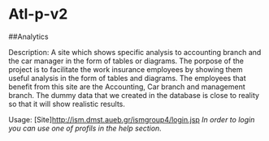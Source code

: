 # Atl-p-v2
##Analytics

Description: A site which shows specific analysis to accounting branch and the car manager in the form of tables or diagrams. The porpose of the project is to facilitate the work insurance employees by showing them useful analysis in the form of tables and diagrams. The employees that benefit from this site are the Accounting, Car branch and management branch. The dummy data that we created in the database is close to reality so that it will show realistic results. 

Usage: [Site]http://ism.dmst.aueb.gr/ismgroup4/login.jsp   *In order to login you can use one of profils in the help section.*

